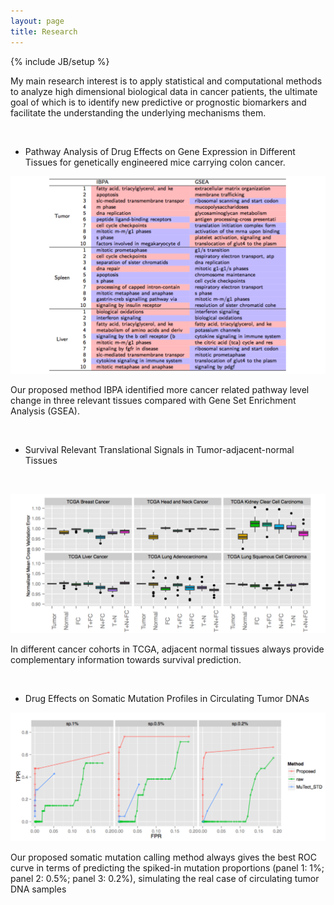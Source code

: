 ```yaml
---
layout: page
title: Research
---
```


{% include JB/setup %}

My main research interest is to apply statistical and computational methods to
analyze high dimensional biological data in cancer patients, the ultimate goal
of which is to identify new predictive or prognostic biomarkers and facilitate
the understanding the underlying mechanisms them.

 

-   Pathway Analysis of Drug Effects on Gene Expression in Different Tissues for
    genetically engineered mice carrying colon cancer.

![](<assets/images/research1.png>)

Our proposed method IBPA identified more cancer related pathway level change in
three relevant tissues compared with Gene Set Enrichment Analysis (GSEA).

 

-   Survival Relevant Translational Signals in Tumor-adjacent-normal Tissues

 

![](<assets/images/research2.png>)

In different cancer cohorts in TCGA, adjacent normal tissues always provide
complementary information towards survival prediction.

 

-   Drug Effects on Somatic Mutation Profiles in Circulating Tumor DNAs

![](<assets/images/research3.png>)

Our proposed somatic mutation calling method always gives the best ROC curve in
terms of predicting the spiked-in mutation proportions (panel 1: 1%; panel 2:
0.5%; panel 3: 0.2%), simulating the real case of circulating tumor DNA samples

 
